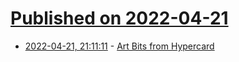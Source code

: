 # [Published on 2022-04-21](index.md)

* [2022-04-21, 21:11:11](https://news.ycombinator.com/item?id=31115238) - [Art Bits from Hypercard](http://archives.somnolescent.net/web/hypercard/)
